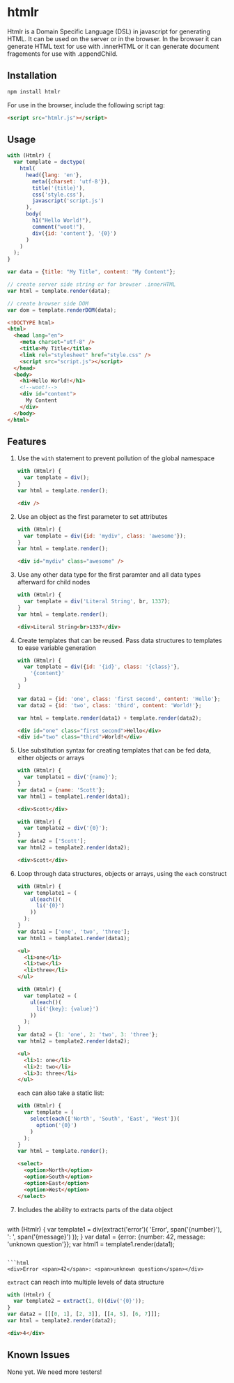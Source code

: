 htmlr
=====

Htmlr is a Domain Specific Language (DSL) in javascript for generating HTML.
It can be used on the server or in the browser.  In the browser it can generate
HTML text for use with .innerHTML or it can generate document fragements for use
with .appendChild.

Installation
------------

```bash
npm install htmlr
```

For use in the browser, include the following script tag:

```html
<script src="htmlr.js"></script>
```

Usage
-----

```javascript
with (Htmlr) {
  var template = doctype(
    html(
      head({lang: 'en'},
        meta({charset: 'utf-8'}),
        title('{title}'),
        css('style.css'),
        javascript('script.js')
      ),
      body(
        h1("Hello World!"),
        comment("woot!"),
        div({id: 'content'}, '{0}')
      )
    )
  );
}

var data = {title: "My Title", content: "My Content"};

// create server side string or for browser .innerHTML
var html = template.render(data);

// create browser side DOM
var dom = template.renderDOM(data);
```

```html
<!DOCTYPE html>
<html>
  <head lang="en">
    <meta charset="utf-8" />
    <title>My Title</title>
    <link rel="stylesheet" href="style.css" />
    <script src="script.js"></script>
  </head>
  <body>
    <h1>Hello World!</h1>
    <!--woot!-->
    <div id="content">
      My Content
    </div>
  </body>
</html>
```

Features
--------

1.  Use the `with` statement to prevent pollution of the global namespace

    ```javascript
    with (Htmlr) {
      var template = div();
    }    
    var html = template.render();
    ```
    
    ```html
    <div />
    ```

2.  Use an object as the first parameter to set attributes

    ```javascript
    with (Htmlr) {
      var template = div({id: 'mydiv', class: 'awesome'});
    }    
    var html = template.render();
    ```
    
    ```html
    <div id="mydiv" class="awesome" />
    ```

3.  Use any other data type for the first paramter and all data types afterward
    for child nodes
   
    ```javascript
    with (Htmlr) {
      var template = div('Literal String', br, 1337);
    }   
    var html = template.render();
    ```
    
    ```html
    <div>Literal String<br>1337</div>
    ```

4.  Create templates that can be reused.  Pass data structures to templates to
    ease variable generation
   
    ```javascript
    with (Htmlr) {
      var template = div({id: '{id}', class: '{class}'},
        '{content}'
      )
    }
    
    var data1 = {id: 'one', class: 'first second', content: 'Hello'};
    var data2 = {id: 'two', class: 'third', content: 'World!'};
    
    var html = template.render(data1) + template.render(data2);
    ```
    
    ```html
    <div id="one" class="first second">Hello</div>
    <div id="two" class="third">World!</div>
    ```

4.  Use substitution syntax for creating templates that can be fed data, either
    objects or arrays

    ```javascript
    with (Htmlr) {
      var template1 = div('{name}');
    }
    var data1 = {name: 'Scott'};
    var html1 = template1.render(data1);
    ```
    
    ```html
    <div>Scott</div>
    ```    

    ```javascript
    with (Htmlr) {
      var template2 = div('{0}');
    }
    var data2 = ['Scott'];
    var html2 = template2.render(data2);
    ```
    
    ```html
    <div>Scott</div>
    ```
    
5.  Loop through data structures, objects or arrays, using the `each` construct

    ```javascript
    with (Htmlr) {
      var template1 = (
        ul(each()(
          li('{0}')
        ))
      );
    }
    var data1 = ['one', 'two', 'three'];
    var html1 = template1.render(data1);
    ```
    
    ```html
    <ul>
      <li>one</li>
      <li>two</li>
      <li>three</li>
    </ul>
    ```
        
    ```javascript
    with (Htmlr) {
      var template2 = (
        ul(each()(
          li('{key}: {value}')
        ))
      );
    }
    var data2 = {1: 'one', 2: 'two', 3: 'three'};
    var html2 = template2.render(data2);
    ```
    
    ```html
    <ul>
      <li>1: one</li>
      <li>2: two</li>
      <li>3: three</li>
    </ul>
    ```

    `each` can also take a static list:

    ```javascript
    with (Htmlr) {
      var template = (
        select(each(['North', 'South', 'East', 'West'])(
          option('{0}')
        )
      );
    }    
    var html = template.render();
    ```
    
    ```html
    <select>
      <option>North</option>
      <option>South</option>
      <option>East</option>
      <option>West</option>
    </select>
    ```

6.  Includes the ability to extracts parts of the data object

    ```javascript
   with (Htmlr) {
     var template1 = div(extract('error')(
       'Error',
       span('{number}'),
       ': ',
       span('{message}')
     ));
   }
   var data1 = {error: {number: 42, message: 'unknown question'}};
   var html1 = template1.render(data1);
   ```
   
   ```html
   <div>Error <span>42</span>: <span>unknown question</span></div>
   ```
   
   `extract` can reach into multiple levels of data structure
   
   ```javascript
   with (Htmlr) {
     var template2 = extract(1, 0)(div('{0}'));
   }
   var data2 = [[[0, 1], [2, 3]], [[4, 5], [6, 7]]];
   var html = template2.render(data2);
   ```
   
   ```html
   <div>4</div>
   ```

Known Issues
------------

None yet.  We need more testers!